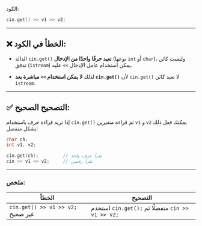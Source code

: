 الكود:

```cpp
cin.get() >> v1 >> v2;
```

---

## ❌ الخطأ في الكود:

- الدالة `cin.get()` **تعيد حرفًا واحدًا من الإدخال** (نوعها `int` أو `char`)، وليست كائن تدفق (`istream`) يمكن استخدام عامل الإدخال `>>` عليه.
    
- لذلك **لا يمكن استخدام `>>` مباشرة بعد `cin.get()`** لأن `cin.get()` لا تعيد كائن `istream`.
    

---

## ✅ التصحيح الصحيح:

إذا تريد قراءة حرف باستخدام `cin.get()` ثم قراءة متغيرين `v1` و `v2` يمكنك فعل ذلك بشكل منفصل:

```cpp
char ch;
int v1, v2;

cin.get(ch);         // تقرأ حرف واحد
cin >> v1 >> v2;     // تقرأ رقمين

```

---

### ملخص:

|الخطأ|التصحيح|
|---|---|
|`cin.get() >> v1 >> v2;` غير صحيح|استخدم `cin.get();` منفصلًا ثم `cin >> v1 >> v2;`|

